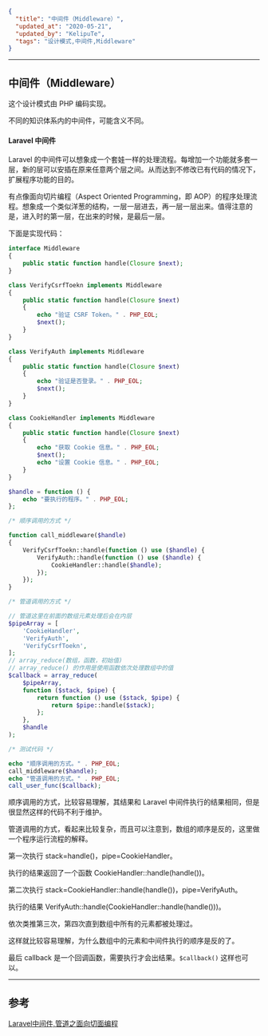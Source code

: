 ```json
{
  "title": "中间件（Middleware）",
  "updated_at": "2020-05-21",
  "updated_by": "KelipuTe",
  "tags": "设计模式,中间件,Middleware"
}
```

---

## 中间件（Middleware）

这个设计模式由 PHP 编码实现。

不同的知识体系内的中间件，可能含义不同。

#### Laravel 中间件

Laravel 的中间件可以想象成一个套娃一样的处理流程。每增加一个功能就多套一层，新的层可以安插在原来任意两个层之间。从而达到不修改已有代码的情况下，扩展程序功能的目的。

有点像面向切片编程（Aspect Oriented Programming，即 AOP）的程序处理流程。想象成一个类似洋葱的结构，一层一层进去，再一层一层出来。值得注意的是，进入时的第一层，在出来的时候，是最后一层。

下面是实现代码：

```php
interface Middleware
{
    public static function handle(Closure $next);
}

class VerifyCsrfToekn implements Middleware
{
    public static function handle(Closure $next)
    {
        echo "验证 CSRF Token。" . PHP_EOL;
        $next();
    }
}

class VerifyAuth implements Middleware
{
    public static function handle(Closure $next)
    {
        echo "验证是否登录。" . PHP_EOL;
        $next();
    }
}

class CookieHandler implements Middleware
{
    public static function handle(Closure $next)
    {
        echo "获取 Cookie 信息。" . PHP_EOL;
        $next();
        echo "设置 Cookie 信息。" . PHP_EOL;
    }
}

$handle = function () {
    echo "要执行的程序。" . PHP_EOL;
};

/* 顺序调用的方式 */

function call_middleware($handle)
{
    VerifyCsrfToekn::handle(function () use ($handle) {
        VerifyAuth::handle(function () use ($handle) {
            CookieHandler::handle($handle);
        });
    });
}

/* 管道调用的方式 */

// 管道这里在前面的数组元素处理后会在内层
$pipeArray = [
    'CookieHandler',
    'VerifyAuth',
    'VerifyCsrfToekn',
];
// array_reduce(数组，函数，初始值)
// array_reduce() 的作用是使用函数依次处理数组中的值
$callback = array_reduce(
    $pipeArray,
    function ($stack, $pipe) {
        return function () use ($stack, $pipe) {
            return $pipe::handle($stack);
        };
    },
    $handle
);

/* 测试代码 */

echo "顺序调用的方式。" . PHP_EOL;
call_middleware($handle);
echo "管道调用的方式。" . PHP_EOL;
call_user_func($callback);
```

顺序调用的方式，比较容易理解，其结果和 Laravel 中间件执行的结果相同，但是很显然这样的代码不利于维护。

管道调用的方式，看起来比较复杂，而且可以注意到，数组的顺序是反的，这里做一个程序运行流程的解释。

第一次执行 stack=handle()，pipe=CookieHandler。

执行的结果返回了一个函数 CookieHandler::handle(handle())。

第二次执行 stack=CookieHandler::handle(handle())，pipe=VerifyAuth。

执行的结果 VerifyAuth::handle(CookieHandler::handle(handle()))。

依次类推第三次，第四次直到数组中所有的元素都被处理过。

这样就比较容易理解，为什么数组中的元素和中间件执行的顺序是反的了。

最后 callback 是一个回调函数，需要执行才会出结果。`$callback()` 这样也可以。

---

## 参考

[Laravel中间件,管道之面向切面编程](https://learnku.com/docs/laravel-core-concept/5.5/%E4%B8%AD%E9%97%B4%E4%BB%B6/3022)
